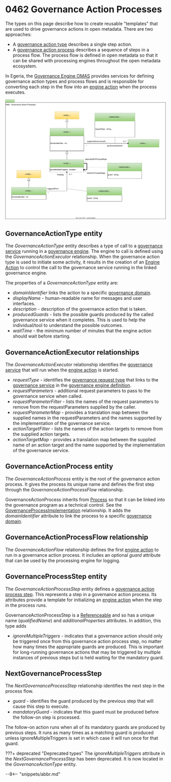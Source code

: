 <!-- SPDX-License-Identifier: CC-BY-4.0 -->
<!-- Copyright Contributors to the ODPi Egeria project. -->

# 0462 Governance Action Processes

The types on this page describe how to create reusable "templates" that are used to drive governance actions in open metadata.  There are two approaches:

* A [governance action type](/concepts/governance-action-type) describes a single step action.
* A [governance action process](/concepts/governance-action-process) describes a sequence of steps in a process flow.  The process flow is defined in open metadata so that it can be shared with processing engines throughout the open metadata ecosystem.  

In Egeria, the [Governance Engine OMAS](/services/omas/governance-engine/overview) provides services for defining governance action types and process flows and is responsible for converting each step in the flow into an [engine action](/concepts/engine-action) when the process executes.

![UML](0462-Governance-Action-Processes.svg)

## GovernanceActionType entity

The *GovernanceActionType* entity describes a type of call to a [governance service](/concepts/governance-service) running in a [governance engine](/concepts/governance-engine).  The engine to call is defined using the *GovernanceActionExecutor* relationship.  When the governance action type is used to initiate some activity, it results in the creation of an [Engine Action](/concepts/engine-action) to control the call to the governance service running in the linked governance engine.

The properties of a *GovernanceActionType* entity are:

* *domainIdentifier* links the action to a specific [governance domain](/concepts/governance-domain).
* *displayName* - human-readable name for messages and user interfaces.
* *description* - description of the governance action that is taken.
* *producedGuards* - lists the possible guards produced by the called governance service when it completes.  This is used to help the individual/tool to understand the possible outcomes.  
* *waitTime* - the minimum number of minutes that the engine action should wait before starting.

## GovernanceActionExecutor relationships

The *GovernanceActionExecutor* relationship identifies the [governance service](/concepts/governance-service) that will run when the [engine action](/concepts/engine-action) is started.

* *requestType* - identifies the [governance request type](/concepts/governance-request-type) that links to the [governance service](/concepts/governance-service) in the [governance engine definition](/concepts/governance-engine-definition).
* *requestParameters* - additional request parameters to pass to the governance service when called.
* *requestParameterFilter* - lists the names of the request parameters to remove from the requestParameters supplied by the caller.
* *requestParameterMap* - provides a translation map between the supplied names in the requestParameters and the names supported by the implementation of the governance service.
* *actionTargetFilter* - lists the names of the action targets to remove from the supplied action targets.
* *actionTargetMap* - provides a translation map between the supplied name of an action target and the name supported by the implementation of the governance service.


## GovernanceActionProcess entity

The *GovernanceActionProcess* entity is the root of the governance action process.  It gives the process its unique name and defines the first step through the *GovernanceActionProcessFlow* relationship.

GovernanceActionProcess inherits from [Process](/types/0/0010-Base-Model) so that it can be linked into the governance program as a technical control. See the [GovernanceProcessImplementation](/types/4/0430-Technical-Controls) relationship.  It adds the *domainIdentifier* attribute to link the process to a specific [governance domain](/concepts/governance-domain).

## GovernanceActionProcessFlow relationship

The *GovernanceActionFlow* relationship defines the first [engine action](/concepts/engine-action) to run in a governance action process.   It includes an optional *guard* attribute that can be used by the processing engine for logging.

## GovernanceProcessStep entity

The *GovernanceActionProcessStep* entity defines a [governance action process step](/concepts/governance-action-process-step).  This represents a step in a governance action process.  Its attributes provide a template for initializing an [engine action](/concepts/engine-action) when the step in the process runs.

GovernanceActionProcessStep is a [Referenceable](/types/0/0010-Base-Model) and so has a unique name (*qualifiedName*) and *additionalProperties* attributes.  In addition, this type adds

* *ignoreMultipleTriggers* - indicates that a governance action should only be triggered once from this governance action process step, no matter how many times the appropriate guards are produced.  This is important for long-running governance actions that may be triggered by multiple instances of previous steps but is held waiting for the mandatory guard.

## NextGovernanceProcessStep

The *NextGovernanceProcessStep* relationship identifies the next step in the process flow.

* *guard* - identifies the guard produced by the previous step that will cause this step to execute.
* *mandatoryGuard* - indicates that this guard must be produced before the follow-on step is processed.

The follow-on action runs when all of its mandatory guards are produced by previous steps.  It runs as many times as a matching guard is produced unless ignoreMultipleTriggers is set in which case it will run once for that guard.

???+ deprecated "Deprecated types"
    The *ignoreMultipleTriggers* attribute in the *NextGovernanceProcessStep* has been deprecated.  It is now located in the *GovernanceActionType* entity.

--8<-- "snippets/abbr.md"
